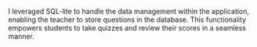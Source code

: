 I leveraged SQL-lite to handle the data management within the application, enabling the teacher to store questions in the database. This functionality empowers students to take quizzes and review their scores in a seamless manner.
